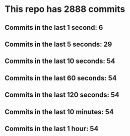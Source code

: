 # This repo has 2888 commits

## Commits in the last 1 second: 6
## Commits in the last 5 seconds: 29
## Commits in the last 10 seconds: 54
## Commits in the last 60 seconds: 54
## Commits in the last 120 seconds: 54
## Commits in the last 10 minutes: 54
## Commits in the last 1 hour: 54
